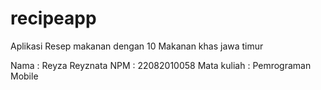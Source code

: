 # recipeapp

Aplikasi Resep makanan dengan 10 Makanan khas jawa timur 

Nama : Reyza Reyznata 
NPM : 22082010058
Mata kuliah : Pemrograman Mobile
